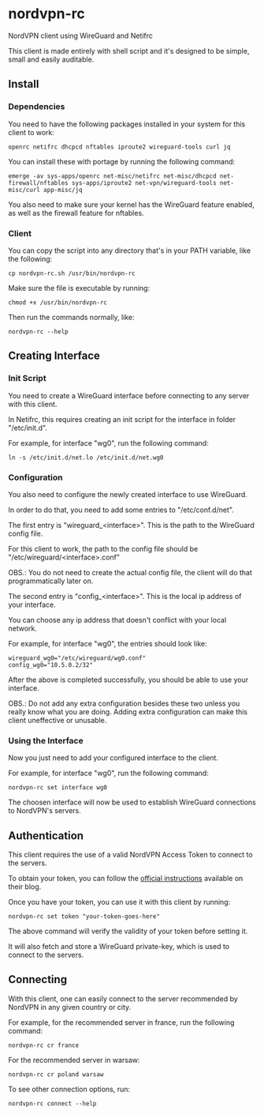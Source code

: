 # nordvpn-rc

NordVPN client using WireGuard and Netifrc

This client is made entirely with shell script and it's designed to be simple, small and easily auditable. 

## Install

### Dependencies

You need to have the following packages installed in your system for this client to work:

```
openrc netifrc dhcpcd nftables iproute2 wireguard-tools curl jq
```

You can install these with portage by running the following command:

```
emerge -av sys-apps/openrc net-misc/netifrc net-misc/dhcpcd net-firewall/nftables sys-apps/iproute2 net-vpn/wireguard-tools net-misc/curl app-misc/jq
```

You also need to make sure your kernel has the WireGuard feature enabled, as well as the firewall feature for nftables.

### Client

You can copy the script into any directory that's in your PATH variable, like the following:

```
cp nordvpn-rc.sh /usr/bin/nordvpn-rc
```

Make sure the file is executable by running:

```
chmod +x /usr/bin/nordvpn-rc
```

Then run the commands normally, like:

```
nordvpn-rc --help
```

## Creating Interface

### Init Script

You need to create a WireGuard interface before connecting to any server with this client.

In Netifrc, this requires creating an init script for the interface in folder "/etc/init.d".

For example, for interface "wg0", run the following command:

```
ln -s /etc/init.d/net.lo /etc/init.d/net.wg0
```

### Configuration

You also need to configure the newly created interface to use WireGuard.

In order to do that, you need to add some entries to "/etc/conf.d/net".

The first entry is "wireguard_\<interface\>". This is the path to the WireGuard config file.

For this client to work, the path to the config file should be "/etc/wireguard/\<interface\>.conf"

OBS.: You do not need to create the actual config file, the client will do that programmatically later on.

The second entry is "config_\<interface\>". This is the local ip address of your interface.

You can choose any ip address that doesn't conflict with your local network.

For example, for interface "wg0", the entries should look like:

```
wireguard_wg0="/etc/wireguard/wg0.conf"
config_wg0="10.5.0.2/32"
```

After the above is completed successfully, you should be able to use your interface.

OBS.: Do not add any extra configuration besides these two unless you really know what you are doing. Adding extra configuration can make this client uneffective or unusable.

### Using the Interface

Now you just need to add your configured interface to the client.

For example, for interface "wg0", run the following command:

```
nordvpn-rc set interface wg0
```

The choosen interface will now be used to establish WireGuard connections to NordVPN's servers.

## Authentication

This client requires the use of a valid NordVPN Access Token to connect to the servers.

To obtain your token, you can follow the [official instructions](https://support.nordvpn.com/Connectivity/Linux/1905092252/How-to-log-in-to-NordVPN-on-Linux-with-a-token.htm) available on their blog.

Once you have your token, you can use it with this client by running:

```
nordvpn-rc set token "your-token-goes-here"
```

The above command will verify the validity of your token before setting it.

It will also fetch and store a WireGuard private-key, which is used to connect to the servers.

## Connecting

With this client, one can easily connect to the server recommended by NordVPN in any given country or city.

For example, for the recommended server in france, run the following command:

```
nordvpn-rc cr france
```

For the recommended server in warsaw:

```
nordvpn-rc cr poland warsaw
```

To see other connection options, run:

```
nordvpn-rc connect --help
```

